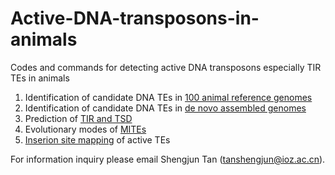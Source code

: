 # Active-DNA-transposons-in-animals
Codes and commands for detecting active DNA transposons especially TIR TEs in animals

1. Identification of candidate DNA TEs in [100 animal reference genomes](./reference_genomes/README.md)
2. Identification of candidate DNA TEs in [de novo assembled genomes](./non_reference_genomes/README.md)
3. Prediction of [TIR and TSD](./TIR_TSD_prediction/README.md)
4. Evolutionary modes of [MITEs](./MITE_analyses/README.md)
5. [Inserion site mapping](./insertion_mapping/README.md) of active TEs

For information inquiry please email Shengjun Tan (tanshengjun@ioz.ac.cn).
